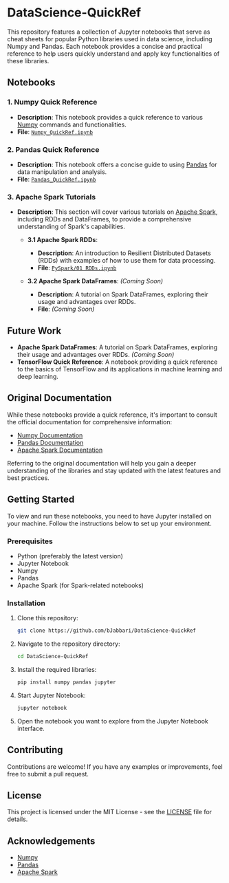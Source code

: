# DataScience-QuickRef

This repository features a collection of Jupyter notebooks that serve as cheat sheets for popular Python libraries used in data science, including Numpy and Pandas. Each notebook provides a concise and practical reference to help users quickly understand and apply key functionalities of these libraries.

## Notebooks

### 1. Numpy Quick Reference
- **Description**: This notebook provides a quick reference to various [Numpy](https://numpy.org/) commands and functionalities.
- **File**: [`Numpy_QuickRef.ipynb`](Numpy/Numpy_QuickRef.ipynb)

### 2. Pandas Quick Reference
- **Description**: This notebook offers a concise guide to using [Pandas](https://pandas.pydata.org/) for data manipulation and analysis.
- **File**: [`Pandas_QuickRef.ipynb`](Pandas/Pandas_QuickRef.ipynb)

### 3. Apache Spark Tutorials
- **Description**: This section will cover various tutorials on [Apache Spark](https://spark.apache.org/), including RDDs and DataFrames, to provide a comprehensive understanding of Spark's capabilities.

    - **3.1 Apache Spark RDDs**: 
        - **Description**: An introduction to Resilient Distributed Datasets (RDDs) with examples of how to use them for data processing.
        - **File**: [`PySpark/01 RDDs.ipynb`](PySpark/01%20RDD.ipynb)

    - **3.2 Apache Spark DataFrames**: *(Coming Soon)*
        - **Description**: A tutorial on Spark DataFrames, exploring their usage and advantages over RDDs.
        - **File**: *(Coming Soon)*


## Future Work
- **Apache Spark DataFrames**: A tutorial on Spark DataFrames, exploring their usage and advantages over RDDs. *(Coming Soon)*
- **TensorFlow Quick Reference**: A notebook providing a quick reference to the basics of TensorFlow and its applications in machine learning and deep learning.

## Original Documentation

While these notebooks provide a quick reference, it's important to consult the official documentation for comprehensive information:

- [Numpy Documentation](https://numpy.org/doc/stable/)
- [Pandas Documentation](https://pandas.pydata.org/docs/)
- [Apache Spark Documentation](https://spark.apache.org/documentation.html)

Referring to the original documentation will help you gain a deeper understanding of the libraries and stay updated with the latest features and best practices.

## Getting Started

To view and run these notebooks, you need to have Jupyter installed on your machine. Follow the instructions below to set up your environment.

### Prerequisites

- Python (preferably the latest version)
- Jupyter Notebook
- Numpy
- Pandas
- Apache Spark (for Spark-related notebooks)

### Installation

1. Clone this repository:
    ```bash
    git clone https://github.com/bJabbari/DataScience-QuickRef
    ```
2. Navigate to the repository directory:
    ```bash
    cd DataScience-QuickRef
    ```
3. Install the required libraries:
    ```bash
    pip install numpy pandas jupyter
    ```
4. Start Jupyter Notebook:
    ```bash
    jupyter notebook
    ```
5. Open the notebook you want to explore from the Jupyter Notebook interface.

## Contributing

Contributions are welcome! If you have any examples or improvements, feel free to submit a pull request.

## License

This project is licensed under the MIT License - see the [LICENSE](LICENSE) file for details.

## Acknowledgements

- [Numpy](https://numpy.org/)
- [Pandas](https://pandas.pydata.org/)
- [Apache Spark](https://spark.apache.org/docs/latest/)
